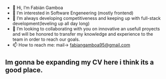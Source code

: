- 👋 Hi, I’m Fabián Gamboa
- 👀 I’m interested in Software Engeneering (mostly frontend)
- 🌱 I’m always developing competitiveness and keeping up with full-stack development(leveling up all day long)
- 💞️ I’m looking to collaborating with you on innovative an usefull proyects and will be honored to transfer my knowledge and experience to the
team in order to reach our goals.
- 📫 How to reach me: mail-> fabiangamboa95@gmail.com

<!--- 
  Remember to puth here my portfolio(at least 4 open source projects) and other stuff like personal page
--->
<!---
fabiangamboa95/fabiangamboa95 is a ✨ special ✨ repository because its `README.md` (this file) appears on your GitHub profile.
You can click the Preview link to take a look at your changes.
--->
## Im gonna be expanding my CV here i think its a good place.
